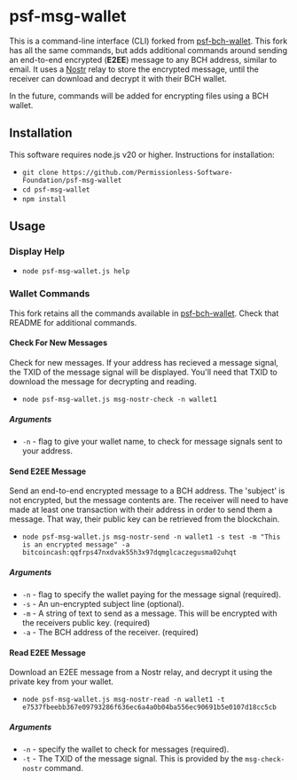 # psf-msg-wallet

This is a command-line interface (CLI) forked from [psf-bch-wallet](https://github.com/Permissionless-Software-Foundation/psf-bch-wallet). This fork has all the same commands, but adds additional commands around sending an end-to-end encrypted (**E2EE**) message to any BCH address, similar to email. It uses a [Nostr](https://nostr.org/) relay to store the encrypted message, until the receiver can download and decrypt it with their BCH wallet.

In the future, commands will be added for encrypting files using a BCH wallet.

## Installation

This software requires node.js v20 or higher. Instructions for installation:

- `git clone https://github.com/Permissionless-Software-Foundation/psf-msg-wallet`
- `cd psf-msg-wallet`
- `npm install`

## Usage

### Display Help

- `node psf-msg-wallet.js help`

### Wallet Commands

This fork retains all the commands available in [psf-bch-wallet](https://github.com/Permissionless-Software-Foundation/psf-bch-wallet). Check that README for additional commands.

#### Check For New Messages

Check for new messages. If your address has recieved a message signal, the TXID of the message signal will be displayed. You'll need that TXID to download the message for decrypting and reading.

- `node psf-msg-wallet.js msg-nostr-check -n wallet1`

##### Arguments
- `-n` - flag to give your wallet name, to check for message signals sent to your address.


#### Send E2EE Message

Send an end-to-end encrypted message to a BCH address. The 'subject' is not encrypted, but the message contents are. The receiver will need to have made at least one transaction with their address in order to send them a message. That way, their public key can be retrieved from the blockchain.

- `node psf-msg-wallet.js msg-nostr-send -n wallet1 -s test -m "This is an encrypted message" -a bitcoincash:qqfrps47nxdvak55h3x97dqmglcaczegusma02uhqt`

##### Arguments
- `-n` - flag to specify the wallet paying for the message signal (required).
- `-s` - An un-encrypted subject line (optional).
- `-m` - A string of text to send as a message. This will be encrypted with the receivers public key. (required)
- `-a` - The BCH address of the receiver. (required)


#### Read E2EE Message

Download an E2EE message from a Nostr relay, and decrypt it using the private key from your wallet.

- `node psf-msg-wallet.js msg-nostr-read -n wallet1 -t e7537fbeebb367e09793286f636ec6a4a0b04ba556ec90691b5e0107d18cc5cb`

##### Arguments

- `-n` - specify the wallet to check for messages (required).
- `-t` - The TXID of the message signal. This is provided by the `msg-check-nostr` command.
